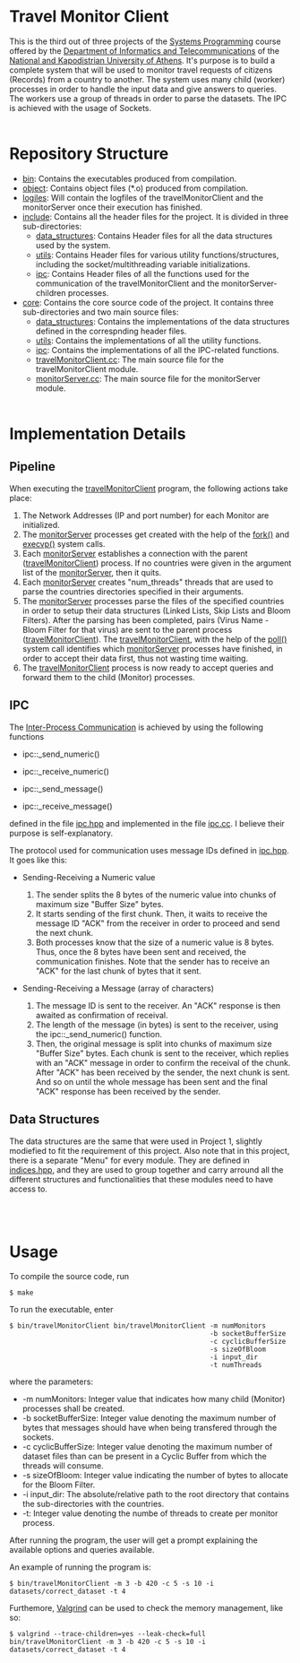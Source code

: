 # Travel Monitor Client

This is the third out of three projects of the [Systems Programming](http://cgi.di.uoa.gr/~antoulas/k24/) course offered by the [Department of Informatics and Telecommunications](https://www.di.uoa.gr/en) of the [National and Kapodistrian University of Athens]((https://en.uoa.gr/)). It's purpose is to build a complete system that will be used to monitor travel requests of citizens (Records) from a country to another. The system uses many child (worker) processes in order to handle the input data and give answers to queries. The workers use a group of threads in order to parse the datasets. The IPC is achieved with the usage of Sockets.
<br> </br>


# Repository Structure

- [bin](bin): Contains the executables produced from compilation.
- [object](object): Contains object files (*.o) produced from compilation.
- [logiles](logfiles): Will contain the logfiles of the travelMonitorClient and the monitorServer once their execution has finished.
- [include](include): Contains all the header files for the project. It is divided in three sub-directories:
    - [data_structures](include/data_structures): Contains Header files for all the data structures used by the system.
    - [utils](include/utils): Contains Header files for various utility functions/structures, including the socket/multithreading variable initializations.
    - [ipc](include/ipc): Contains Header files of all the functions used for the communication of the travelMonitorClient and the monitorServer-children processes.
- [core](core): Contains the core source code of the project. It contains three sub-directories and two main source files:
    - [data_structures](core/data_structures): Contains the implementations of the data structures defined in the correspnding header files.
    - [utils](core/utils): Contains the implementations of all the utility functions.
    - [ipc](core/ipc): Contains the implementations of all the IPC-related functions.
    - [travelMonitorClient.cc](core/travelMonitorClient.cc): The main source file for the travelMonitorClient module.
    - [monitorServer.cc](core/monitorServer.cc): The main source file for the monitorServer module.
<br> </br>


# Implementation Details

## Pipeline

When executing the [travelMonitorClient](core/travelMonitorClient.cc) program, the following actions take place:

1. The Network Addresses (IP and port number) for each Monitor are initialized.
2. The [monitorServer](core/monitorServer.cc) processes get created with the help of the [fork()](https://man7.org/linux/man-pages/man2/fork.2.html) and [execvp()](https://linux.die.net/man/3/execvp) system calls.
3. Each [monitorServer](core/monitorServer.cc) establishes a connection with the parent ([travelMonitorClient](core/travelMonitorClient.cc)) process. If no countries were given in the argument list of the [monitorServer](core/monitorServer.cc), then it quits.
4. Each [monitorServer](core/monitorServer.cc) creates "num_threads" threads that are used to parse the countries directories specified in their arguments.
5. The [monitorServer](core/monitorServer.cc) processes parse the files of the specified countries in order to setup their data structures (Linked Lists, Skip Lists and Bloom Filters). After the parsing has been completed, pairs (Virus Name - Bloom Filter for that virus) are sent to the parent process ([travelMonitorClient](core/travelMonitorClient.cc)). The [travelMonitorClient](core/travelMonitorClient.cc), with the help of the [poll()](https://man7.org/linux/man-pages/man2/poll.2.html) system call identifies which [monitorServer](core/monitorServer.cc) processes have finished, in order to accept their data first, thus not wasting time waiting.
6. The [travelMonitorClient](core/travelMonitorClient.cc) process is now ready to accept queries and forward them to the child (Monitor) processes.

## IPC

The [Inter-Process Communication](https://en.wikipedia.org/wiki/Inter-process_communication) is achieved by using the following functions

- ipc::_send_numeric()
- ipc::_receive_numeric()

- ipc::_send_message()
- ipc::_receive_message()

defined in the file [ipc.hpp](include/ipc/ipc.hpp) and implemented in the file [ipc.cc](core/ipc/ipc.cc). I believe their purpose is self-explanatory.

The protocol used for communication uses message IDs defined in [ipc.hpp](include/ipc/ipc.hpp). It goes like this:

- Sending-Receiving a Numeric value
    1. The sender splits the 8 bytes of the numeric value into chunks of maximum size "Buffer Size" bytes.
    2. It starts sending of the first chunk. Then, it waits to receive the message ID "ACK" from the receiver in order to proceed and send the next chunk.
    3. Both processes know that the size of a numeric value is 8 bytes. Thus, once the 8 bytes have been sent and received, the communication finishes. Note that the sender has to receive an "ACK" for the last chunk of bytes that it sent.

- Sending-Receiving a Message (array of characters)
    1. The message ID is sent to the receiver. An "ACK" response is then awaited as confirmation of receival.
    2. The length of the message (in bytes) is sent to the receiver, using the ipc::_send_numeric() function.
    3. Then, the original message is split into chunks of maximum size "Buffer Size" bytes. Each chunk is sent to the receiver, which replies with an "ACK" message in order to confirm the receival of the chunk. After "ACK" has been received by the sender, the next chunk is sent. And so on until the whole message has been sent and the final "ACK" response has been received by the sender.

## Data Structures

The data structures are the same that were used in Project 1, slightly modiefied to fit the requirement of this project. Also note that in this project, there is a separate "Menu" for every module. They are defined in [indices.hpp](include/data_structures/indices.hpp), and they are used to group together and carry arround all the different structures and functionalities that these modules need to have access to.

<br> </br>


# Usage

To compile the source code, run
```shell
$ make
```

To run the executable, enter
```shell
$ bin/travelMonitorClient bin/travelMonitorClient -m numMonitors
                                                  -b socketBufferSize
                                                  -c cyclicBufferSize
                                                  -s sizeOfBloom
                                                  -i input_dir
                                                  -t numThreads
```
where the parameters:
- -m numMonitors: Integer value that indicates how many child (Monitor) processes shall be created.
- -b socketBufferSize: Integer value denoting the maximum number of bytes that messages should have when being transfered through the sockets.
- -c cyclicBufferSize: Integer value denoting the maximum number of dataset files than can be present in a Cyclic Buffer from which the threads will consume.
- -s sizeOfBloom: Integer value indicating the number of bytes to allocate for the Bloom Filter.
- -i input_dir: The absolute/relative path to the root directory that contains the sub-directories with the countries.
- -t: Integer value denoting the numbe of threads to create per monitor process.

After running the program, the user will get a prompt explaining the available options and queries available.

An example of running the program is:
```shell
$ bin/travelMonitorClient -m 3 -b 420 -c 5 -s 10 -i datasets/correct_dataset -t 4
```

Furthemore, [Valgrind](https://valgrind.org/) can be used to check the memory management, like so:
```shell
$ valgrind --trace-children=yes --leak-check=full bin/travelMonitorClient -m 3 -b 420 -c 5 -s 10 -i datasets/correct_dataset -t 4
```